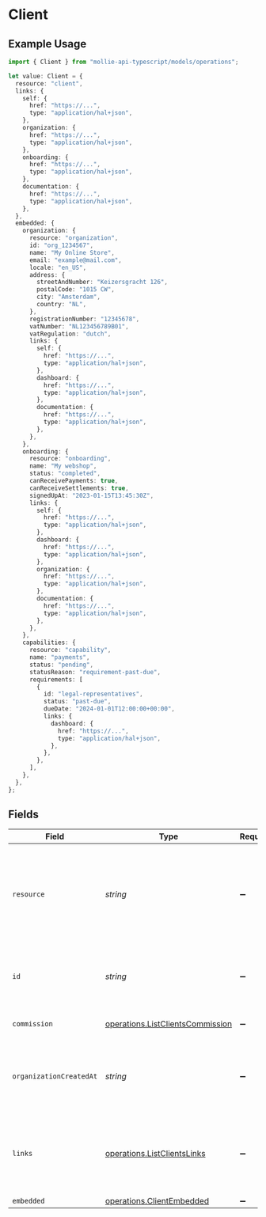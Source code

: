 # Client

## Example Usage

```typescript
import { Client } from "mollie-api-typescript/models/operations";

let value: Client = {
  resource: "client",
  links: {
    self: {
      href: "https://...",
      type: "application/hal+json",
    },
    organization: {
      href: "https://...",
      type: "application/hal+json",
    },
    onboarding: {
      href: "https://...",
      type: "application/hal+json",
    },
    documentation: {
      href: "https://...",
      type: "application/hal+json",
    },
  },
  embedded: {
    organization: {
      resource: "organization",
      id: "org_1234567",
      name: "My Online Store",
      email: "example@mail.com",
      locale: "en_US",
      address: {
        streetAndNumber: "Keizersgracht 126",
        postalCode: "1015 CW",
        city: "Amsterdam",
        country: "NL",
      },
      registrationNumber: "12345678",
      vatNumber: "NL123456789B01",
      vatRegulation: "dutch",
      links: {
        self: {
          href: "https://...",
          type: "application/hal+json",
        },
        dashboard: {
          href: "https://...",
          type: "application/hal+json",
        },
        documentation: {
          href: "https://...",
          type: "application/hal+json",
        },
      },
    },
    onboarding: {
      resource: "onboarding",
      name: "My webshop",
      status: "completed",
      canReceivePayments: true,
      canReceiveSettlements: true,
      signedUpAt: "2023-01-15T13:45:30Z",
      links: {
        self: {
          href: "https://...",
          type: "application/hal+json",
        },
        dashboard: {
          href: "https://...",
          type: "application/hal+json",
        },
        organization: {
          href: "https://...",
          type: "application/hal+json",
        },
        documentation: {
          href: "https://...",
          type: "application/hal+json",
        },
      },
    },
    capabilities: {
      resource: "capability",
      name: "payments",
      status: "pending",
      statusReason: "requirement-past-due",
      requirements: [
        {
          id: "legal-representatives",
          status: "past-due",
          dueDate: "2024-01-01T12:00:00+00:00",
          links: {
            dashboard: {
              href: "https://...",
              type: "application/hal+json",
            },
          },
        },
      ],
    },
  },
};
```

## Fields

| Field                                                                                                                | Type                                                                                                                 | Required                                                                                                             | Description                                                                                                          | Example                                                                                                              |
| -------------------------------------------------------------------------------------------------------------------- | -------------------------------------------------------------------------------------------------------------------- | -------------------------------------------------------------------------------------------------------------------- | -------------------------------------------------------------------------------------------------------------------- | -------------------------------------------------------------------------------------------------------------------- |
| `resource`                                                                                                           | *string*                                                                                                             | :heavy_minus_sign:                                                                                                   | Indicates the response contains a client object. Will always contain the string `client` for this resource type.     | client                                                                                                               |
| `id`                                                                                                                 | *string*                                                                                                             | :heavy_minus_sign:                                                                                                   | The identifier uniquely referring to this client. Example: `org_12345678`.                                           |                                                                                                                      |
| `commission`                                                                                                         | [operations.ListClientsCommission](../../models/operations/listclientscommission.md)                                 | :heavy_minus_sign:                                                                                                   | The commission object.                                                                                               |                                                                                                                      |
| `organizationCreatedAt`                                                                                              | *string*                                                                                                             | :heavy_minus_sign:                                                                                                   | The date and time the client organization was created, in [ISO 8601](https://en.wikipedia.org/wiki/ISO_8601)<br/>format. |                                                                                                                      |
| `links`                                                                                                              | [operations.ListClientsLinks](../../models/operations/listclientslinks.md)                                           | :heavy_minus_sign:                                                                                                   | An object with several relevant URLs. Every URL object will contain an `href` and a `type` field.                    |                                                                                                                      |
| `embedded`                                                                                                           | [operations.ClientEmbedded](../../models/operations/clientembedded.md)                                               | :heavy_minus_sign:                                                                                                   | N/A                                                                                                                  |                                                                                                                      |